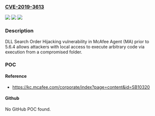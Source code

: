 ### [CVE-2019-3613](https://cve.mitre.org/cgi-bin/cvename.cgi?name=CVE-2019-3613)
![](https://img.shields.io/static/v1?label=Product&message=%20McAfee%20Agent%20(MA)&color=blue)
![](https://img.shields.io/static/v1?label=Version&message=5.6.x%3C%205.6.4%20&color=brighgreen)
![](https://img.shields.io/static/v1?label=Vulnerability&message=CWE-427%3A%20Uncontrolled%20Search%20Path%20Element&color=brighgreen)

### Description

DLL Search Order Hijacking vulnerability in McAfee Agent (MA) prior to 5.6.4 allows attackers with local access to execute arbitrary code via execution from a compromised folder.

### POC

#### Reference
- https://kc.mcafee.com/corporate/index?page=content&id=SB10320

#### Github
No GitHub POC found.

